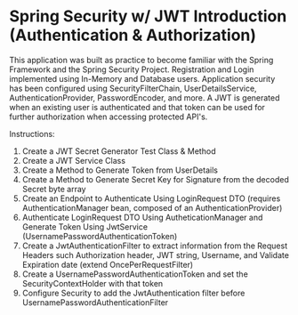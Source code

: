 # Spring Security w/ JWT Introduction (Authentication & Authorization)

This application was built as practice to become familiar with the Spring Framework and the Spring Security Project. Registration and Login implemented using In-Memory and Database users. Application security has been configured using SecurityFilterChain, UserDetailsService, AuthenticationProvider, PasswordEncoder, and more.
A JWT is generated when an existing user is authenticated and that token can be used for further authorization when accessing protected API's.

Instructions:
1. Create a JWT Secret Generator Test Class & Method
2. Create a JWT Service Class
3. Create a Method to Generate Token from UserDetails
4. Create a Method to Generate Secret Key for Signature from the decoded Secret byte array
5. Create an Endpoint to Authenticate Using LoginRequest DTO (requires AuthenticationManager bean, composed of an AuthenticationProvider)
6. Authenticate LoginRequest DTO Using AutheticationManager and Generate Token Using JwtService (UsernamePasswordAuthenticationToken)
7. Create a JwtAuthenticationFilter to extract information from the Request Headers such Authorization header, JWT string, Username, and Validate Expiration date (extend OncePerRequestFilter)
8. Create a UsernamePasswordAuthenticationToken and set the SecurityContextHolder with that token
9. Configure Security to add the JwtAuthentication filter before UsernamePasswordAuthenticationFilter
